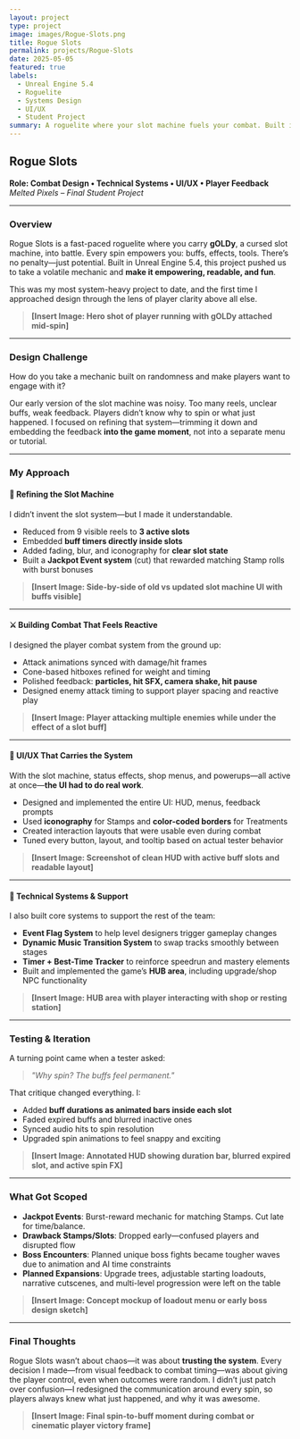 ```yaml
---
layout: project
type: project
image: images/Rogue-Slots.png
title: Rogue Slots
permalink: projects/Rogue-Slots
date: 2025-05-05
featured: true
labels:
  - Unreal Engine 5.4
  - Roguelite
  - Systems Design
  - UI/UX
  - Student Project
summary: A roguelite where your slot machine fuels your combat. Built in UE5.4, Rogue Slots challenges players to adapt, spin, and strategize their way through chaos, with layered systems, a bold UI, and player-first iteration at its core.
---
```


## Rogue Slots  
**Role: Combat Design • Technical Systems • UI/UX • Player Feedback**  
*Melted Pixels – Final Student Project*

---

### Overview  
Rogue Slots is a fast-paced roguelite where you carry **gOLDy**, a cursed slot machine, into battle. Every spin empowers you: buffs, effects, tools. There’s no penalty—just potential. Built in Unreal Engine 5.4, this project pushed us to take a volatile mechanic and **make it empowering, readable, and fun**.

This was my most system-heavy project to date, and the first time I approached design through the lens of player clarity above all else.

> **[Insert Image: Hero shot of player running with gOLDy attached mid-spin]**

---

### Design Challenge  
How do you take a mechanic built on randomness and make players want to engage with it?

Our early version of the slot machine was noisy. Too many reels, unclear buffs, weak feedback. Players didn’t know why to spin or what just happened. I focused on refining that system—trimming it down and embedding the feedback **into the game moment**, not into a separate menu or tutorial.

---

### My Approach

#### 🎰 Refining the Slot Machine  
I didn’t invent the slot system—but I made it understandable.

- Reduced from 9 visible reels to **3 active slots**  
- Embedded **buff timers directly inside slots**  
- Added fading, blur, and iconography for **clear slot state**  
- Built a **Jackpot Event system** (cut) that rewarded matching Stamp rolls with burst bonuses

> **[Insert Image: Side-by-side of old vs updated slot machine UI with buffs visible]**

---

#### ⚔️ Building Combat That Feels Reactive  
I designed the player combat system from the ground up:
- Attack animations synced with damage/hit frames  
- Cone-based hitboxes refined for weight and timing  
- Polished feedback: **particles, hit SFX, camera shake, hit pause**  
- Designed enemy attack timing to support player spacing and reactive play

> **[Insert Image: Player attacking multiple enemies while under the effect of a slot buff]**

---

#### 🧠 UI/UX That Carries the System  
With the slot machine, status effects, shop menus, and powerups—all active at once—**the UI had to do real work**.

- Designed and implemented the entire UI: HUD, menus, feedback prompts  
- Used **iconography** for Stamps and **color-coded borders** for Treatments  
- Created interaction layouts that were usable even during combat  
- Tuned every button, layout, and tooltip based on actual tester behavior

> **[Insert Image: Screenshot of clean HUD with active buff slots and readable layout]**

---

#### 🔧 Technical Systems & Support  
I also built core systems to support the rest of the team:
- **Event Flag System** to help level designers trigger gameplay changes  
- **Dynamic Music Transition System** to swap tracks smoothly between stages  
- **Timer + Best-Time Tracker** to reinforce speedrun and mastery elements  
- Built and implemented the game’s **HUB area**, including upgrade/shop NPC functionality

> **[Insert Image: HUB area with player interacting with shop or resting station]**

---

### Testing & Iteration  
A turning point came when a tester asked:  
> *"Why spin? The buffs feel permanent."*

That critique changed everything. I:
- Added **buff durations as animated bars inside each slot**  
- Faded expired buffs and blurred inactive ones  
- Synced audio hits to spin resolution  
- Upgraded spin animations to feel snappy and exciting

> **[Insert Image: Annotated HUD showing duration bar, blurred expired slot, and active spin FX]**

---

### What Got Scoped  
- **Jackpot Events**: Burst-reward mechanic for matching Stamps. Cut late for time/balance.  
- **Drawback Stamps/Slots**: Dropped early—confused players and disrupted flow  
- **Boss Encounters**: Planned unique boss fights became tougher waves due to animation and AI time constraints  
- **Planned Expansions**: Upgrade trees, adjustable starting loadouts, narrative cutscenes, and multi-level progression were left on the table

> **[Insert Image: Concept mockup of loadout menu or early boss design sketch]**

---

### Final Thoughts  
Rogue Slots wasn’t about chaos—it was about **trusting the system**. Every decision I made—from visual feedback to combat timing—was about giving the player control, even when outcomes were random. I didn’t just patch over confusion—I redesigned the communication around every spin, so players always knew what just happened, and why it was awesome.

> **[Insert Image: Final spin-to-buff moment during combat or cinematic player victory frame]**
